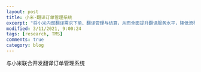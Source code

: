 ```yaml
---
layout: post
title: 小米-翻译订单管理系统
excerpt: "将小米内部翻译需求下单、翻译管理与结算，从而全面提升翻译服务水平，降低流程成本。"
modified: 3/11/2021, 9:00:24
tags: [research, TMS]
comments: true
category: blog
---
```


与小米联合开发翻译订单管理系统